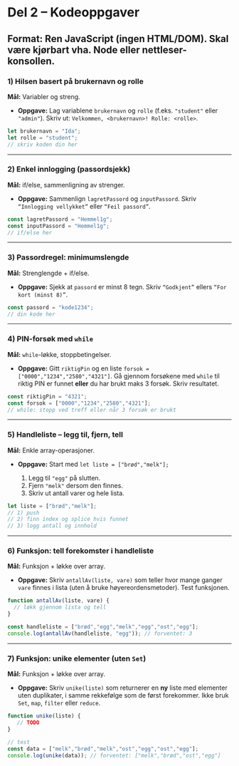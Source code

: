 # Del 2 – Kodeoppgaver

**Format:** Ren JavaScript (ingen HTML/DOM). Skal være kjørbart vha. Node eller nettleser-konsollen.
---

### 1) Hilsen basert på brukernavn og rolle

**Mål:** Variabler og streng.

* **Oppgave:** Lag variablene `brukernavn` og `rolle` (f.eks. `"student"` eller `"admin"`). Skriv ut:
  `Velkommen, <brukernavn>! Rolle: <rolle>`.

```js
let brukernavn = "Ida";
let rolle = "student";
// skriv koden din her
```

---

### 2) Enkel innlogging (passordsjekk)

**Mål:** if/else, sammenligning av strenger.

* **Oppgave:** Sammenlign `lagretPassord` og `inputPassord`. Skriv `“Innlogging vellykket”` eller `“Feil passord”`.

```js
const lagretPassord = "Hemmel1g";
const inputPassord = "Hemmel1g";
// if/else her
```

---

### 3) Passordregel: minimumslengde

**Mål:** Strenglengde + if/else.

* **Oppgave:** Sjekk at `passord` er minst 8 tegn.
  Skriv `“Godkjent”` ellers `“For kort (minst 8)”`.

```js
const passord = "kode1234";
// din kode her
```

---

### 4) PIN-forsøk med `while`

**Mål:** `while`-løkke, stoppbetingelser.

* **Oppgave:** Gitt `riktigPin` og en liste `forsok = ["0000","1234","2580","4321"]`.
  Gå gjennom forsøkene med `while` til riktig PIN er funnet **eller** du har brukt maks 3 forsøk. Skriv resultatet.

```js
const riktigPin = "4321";
const forsok = ["0000","1234","2580","4321"];
// while: stopp ved treff eller når 3 forsøk er brukt
```

---

### 5) Handleliste – legg til, fjern, tell

**Mål:** Enkle array-operasjoner.

* **Oppgave:** Start med `let liste = ["brød","melk"];`

  1. Legg til `"egg"` på slutten.
  2. Fjern `"melk"` dersom den finnes.
  3. Skriv ut antall varer og hele lista.

```js
let liste = ["brød","melk"];
// 1) push
// 2) finn index og splice hvis funnet
// 3) logg antall og innhold
```

---

### 6) Funksjon: tell forekomster i handleliste

**Mål:** Funksjon + løkke over array.

* **Oppgave:** Skriv `antallAv(liste, vare)` som teller hvor mange ganger `vare` finnes i lista (uten å bruke høyereordensmetoder). Test funksjonen.

```js
function antallAv(liste, vare) {
  // løkk gjennom lista og tell
}

const handleliste = ["brød","egg","melk","egg","ost","egg"];
console.log(antallAv(handleliste, "egg")); // forventet: 3
```

---

### 7) Funksjon: unike elementer (uten `Set`)

**Mål:** Funksjon + løkke over array.

* **Oppgave:** Skriv `unike(liste)` som returnerer en **ny** liste med elementer uten duplikater, i samme rekkefølge som de først forekommer. Ikke bruk `Set`, `map`, `filter` eller `reduce`.

```js
function unike(liste) {
   // TODO
}

// test
const data = ["melk","brød","melk","ost","egg","ost","egg"];
console.log(unike(data)); // forventet: ["melk","brød","ost","egg"]
```